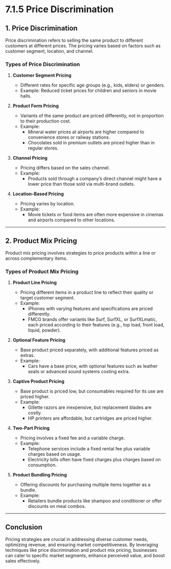 # 7.1.5 Price Discrimination

## **1. Price Discrimination**
Price discrimination refers to selling the same product to different customers at different prices. The pricing varies based on factors such as customer segment, location, and channel.

### **Types of Price Discrimination**
1. **Customer Segment Pricing**  
   - Different rates for specific age groups (e.g., kids, elders) or genders.  
   - Example: Reduced ticket prices for children and seniors in movie halls.

2. **Product Form Pricing**  
   - Variants of the same product are priced differently, not in proportion to their production cost.  
   - Example:  
     - Mineral water prices at airports are higher compared to convenience stores or railway stations.  
     - Chocolates sold in premium outlets are priced higher than in regular stores.

3. **Channel Pricing**  
   - Pricing differs based on the sales channel.  
   - Example:  
     - Products sold through a company’s direct channel might have a lower price than those sold via multi-brand outlets.

4. **Location-Based Pricing**  
   - Pricing varies by location.  
   - Example:  
     - Movie tickets or food items are often more expensive in cinemas and airports compared to other locations.

---

## **2. Product Mix Pricing**
Product mix pricing involves strategies to price products within a line or across complementary items.

### **Types of Product Mix Pricing**
1. **Product Line Pricing**  
   - Pricing different items in a product line to reflect their quality or target customer segment.  
   - Example:  
     - iPhones with varying features and specifications are priced differently.  
     - FMCG brands offer variants like Surf, SurfXL, or SurfXLmatic, each priced according to their features (e.g., top load, front load, liquid, powder).

2. **Optional Feature Pricing**  
   - Base product priced separately, with additional features priced as extras.  
   - Example:  
     - Cars have a base price, with optional features such as leather seats or advanced sound systems costing extra.

3. **Captive Product Pricing**  
   - Base product is priced low, but consumables required for its use are priced higher.  
   - Example:  
     - Gillette razors are inexpensive, but replacement blades are costly.  
     - HP printers are affordable, but cartridges are priced higher.

4. **Two-Part Pricing**  
   - Pricing involves a fixed fee and a variable charge.  
   - Example:  
     - Telephone services include a fixed rental fee plus variable charges based on usage.  
     - Electricity bills often have fixed charges plus charges based on consumption.

5. **Product Bundling Pricing**  
   - Offering discounts for purchasing multiple items together as a bundle.  
   - Example:  
     - Retailers bundle products like shampoo and conditioner or offer discounts on meal combos.

---

## **Conclusion**
Pricing strategies are crucial in addressing diverse customer needs, optimizing revenue, and ensuring market competitiveness. By leveraging techniques like price discrimination and product mix pricing, businesses can cater to specific market segments, enhance perceived value, and boost sales effectively.
